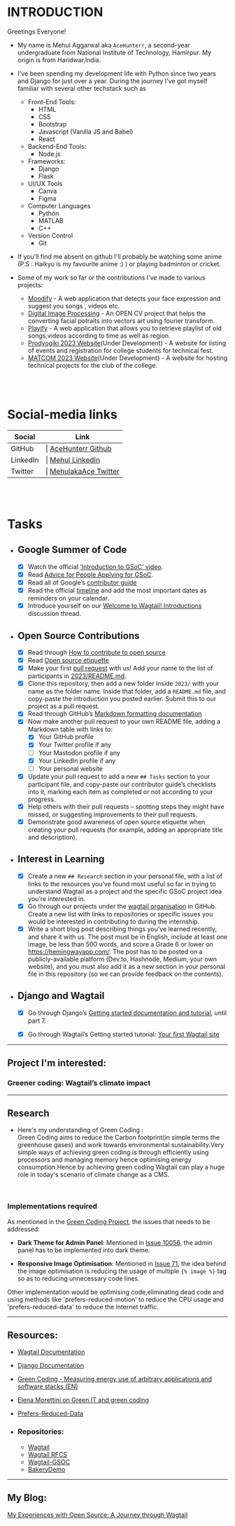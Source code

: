 # INTRODUCTION
Greetings Everyone! <br>
- My name is Mehul Aggarwal aka `AceHunterr`, a second-year undergraduate from National Institute of Technology, Hamirpur. My origin is from Haridwar,India.
- I've been spending my development life with Python since two years and Django for just over a year. During the journey I've got myself familiar with several other techstack such as
    - Front-End Tools:
        - HTML
        - CSS
        - Bootstrap
        - Javascript (Vanilla JS and Babel)
        - React 
    - Backend-End Tools:
        - Node.js
    - Frameworks:
        - Django
        - Flask
    - UI/UX Tools
        - Canva
        - Figma
    - Computer Languages
        - Python 
        - MATLAB
        - C++
    - Version Control
        - Git
    

- If you'll find me absent on github I'll probably be watching some anime (P.S : Haikyu is my favourite anime :)  ) or playing badminton or cricket.
- Some of my work so far or the contributions I've made to various projects:
    - [Moodify](https://github.com/AceHunterr/moodify) - A web application that detects your face expression and suggest you songs , videos etc.
    - [Digital Image Processing](https://github.com/AceHunterr/Digital_Image_Processing) - An OPEN CV project that helps the converting facial potraits into vectors art using fourier transform.
    - [Playify](https://github.com/AceHunterr/song_playlist) - A web application that allows you to retrieve playlist of old songs,videos according to time as well as region.
    - [Prodyogiki 2023 Website](https://github.com/AceHunterr/prody-2023)(Under Development) - A website for listing of events and registration for college students for technical fest.
    - [MATCOM 2023 Website](https://github.com/TeamMatcom/website-main)(Under Development) - A website for hosting technical projects for the club of the college.


<br>
<br>


# Social-media links

| Social              | Link                                                            |
| -----------         | ----------------------------------------------------------------|
| GitHub       |&#124; [AceHunterr Github](https://github.com/AceHunterr)                     |
| LinkedIn     |&#124; [Mehul LinkedIn](https://www.linkedin.com/in/mehul-aggarwal-47285421b/) |
| Twitter    |&#124; [MehulakaAce Twitter](https://twitter.com/MehulakaAce) |

<br>
<br>

# Tasks

- ## Google Summer of Code
    - [x] Watch the official [‘Introduction to GSoC’ video](https://www.youtube.com/watch?v=7jD2tChhrWM&feature=youtu.be).
    - [x] Read [Advice for People Applying for GSoC](https://developers.google.com/open-source/gsoc/help/student-advice).
    - [x] Read all of Google’s [contributor guide](https://google.github.io/gsocguides/student/)
    - [x] Read the official [timeline](https://developers.google.com/open-source/gsoc/timeline) and add the most important dates as reminders on your calendar.
    - [x] Introduce yourself on our [Welcome to Wagtail! Introductions](https://github.com/wagtail/gsoc/discussions/1) discussion thread.

- ## Open Source Contributions

    - [x] Read through [How to contribute to open source](https://opensource.guide/how-to-contribute/)
    - [x] Read [Open source etiquette](https://developer.mozilla.org/en-US/docs/MDN/Community/Open_source_etiquette)
    - [x] Make your first [pull request](https://docs.github.com/en/pull-requests/collaborating-with-pull-requests/proposing-changes-to-your-work-with-pull-requests/creating-a-pull-request) with us! Add your name to the list of participants in [2023/README.md](2023/README.md).
    - [x] Clone this repository, then add a new folder inside `2023/` with your name as the folder name. Inside that folder, add a `README.md` file, and copy-paste the introduction you posted earlier. Submit this to our project as a pull request.
    - [x] Read through GitHub’s [Markdown formatting documentation](https://docs.github.com/en/get-started/writing-on-github/getting-started-with-writing-and-formatting-on-github/basic-writing-and-formatting-syntax)
    - [x] Now make another pull request to your own README file, adding a Markdown table with links to:
        - [x] Your GitHub profile
        - [x] Your Twitter profile if any
        - [ ] Your Mastodon profile if any
        - [x] Your LinkedIn profile if any
        - [ ] Your personal website
    - [x] Update your pull request to add a new `## Tasks` section to your participant file, and copy-paste our contributor guide’s checklists into it, marking each item as completed or not according to your progress.
    - [x] Help others with their pull requests – spotting steps they might have missed, or suggesting improvements to their pull requests.
    - [x] Demonstrate good awareness of open source etiquette when creating your pull requests (for example, adding an appropriate title and description).

- ## Interest in Learning
    - [x] Create a new `## Research` section in your personal file, with a list of links to the resources you’ve found most useful so far in trying to understand Wagtail as a project and the specific GSoC project idea you’re interested in.
    - [x] Go through our projects under the [wagtail organisation](https://github.com/wagtail) in GitHub. Create a new list with links to repositories or specific issues you would be interested in contributing to during the internship.
    - [x] Write a short blog post describing things you’ve learned recently, and share it with us. The post must be in English, include at least one image, be less than 500 words, and score a Grade 6 or lower on <https://hemingwayapp.com/>. The post has to be posted on a publicly-available platform (Dev.to, Hashnode, Medium, your own website), and you must also add it as a new section in your personal file in this repository (so we can provide feedback on the contents).

- ## Django and Wagtail 

    - [x] Go through Django’s [Getting started documentation and tutorial](https://docs.djangoproject.com/en/4.1/intro/), until part 7.
    - [x] Go through Wagtail’s Getting started tutorial: [Your first Wagtail site](https://docs.wagtail.org/en/stable/getting_started/tutorial.html)
    
    
<hr>

## Project I'm interested: 
### Greener coding: Wagtail’s climate impact

<hr>

## Research

* Here's my understanding of Green Coding : <br>
Green Coding aims to reduce the Carbon footprint(in simple terms the greenhouse gases) and work towards environmental sustainability.Very simple ways of achieving green coding is through efficiently using processors and managing memory hence optimising energy consumption.Hence by achieving green coding Wagtail can play a huge role in today's scenario of climate change as a CMS.

<br>

### Implementations required
As mentioned in the [Green Coding Project](https://github.com/wagtail/gsoc/blob/main/project-ideas.md), the issues that needs to be addressed:

* <b>Dark Theme for Admin Panel</b>: Mentioned in [Issue 10056](https://github.com/wagtail/wagtail/issues/10056), the admin panel has to be implemented into dark theme.

* <b>Responsive Image Optimisation</b>: Mentioned in [Issue 71](https://github.com/wagtail/rfcs/blob/main/text/071-responsive-images-support.md), the idea behind the image optimisation is reducing the usage of multiple `{% image %}`  tag so as to reducing unnecessary code lines.

Other implementation would be optimising code,eliminating dead code and using methods like 'prefers-reduced-motion' to reduce the CPU usage and 'prefers-reduced-data' to reduce the internet traffic.


<hr>

## Resources:
* [Wagtail Documentation](https://docs.wagtail.org/en/stable/)
* [Django Documentation](https://docs.djangoproject.com/en/4.1/)
* [Green Coding - Measuring energy use of arbitrary applications and software stacks (EN)](https://youtu.be/Ga_kNyptkqI)
* [Elena Morettini on Green IT and green coding](https://www.youtube.com/watch?v=ko3anphVQlM)
* [Prefers-Reduced-Data](https://developer.mozilla.org/en-US/docs/Web/CSS/@media/prefers-reduced-data)

* ### Repositories:
    * [Wagtail](https://github.com/wagtail/wagtail)
    * [Wagtail RFCS](https://github.com/wagtail/rfcs)
    * [Wagtail-GSOC](https://github.com/wagtail/gsoc)
    * [BakeryDemo](https://github.com/wagtail/bakerydemo)

<hr>



## My Blog:
[My Experiences with Open Source: A Journey through Wagtail](https://acehunter.hashnode.dev/my-bizzare-adventures-with-wagtail-a-dive-into-open-source)
